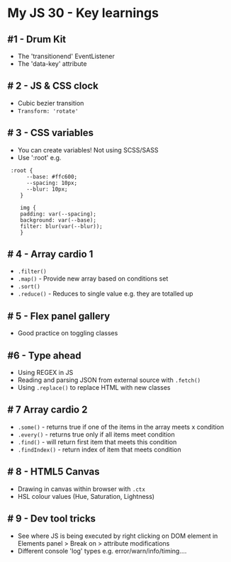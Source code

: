 
# My JS 30 - Key learnings

## #1 - Drum Kit
* The 'transitionend' EventListener
* The 'data-key' attribute

## # 2 - JS & CSS clock
* Cubic bezier transition
* `Transform: 'rotate'`

## # 3 - CSS variables
* You can create variables! Not using SCSS/SASS 
* Use ':root' e.g.
```
 :root {
      --base: #ffc600;
      --spacing: 10px;
      --blur: 10px;
    }

    img {
    padding: var(--spacing);
    background: var(--base);
    filter: blur(var(--blur));
    }

```
## # 4 - Array cardio 1
* `.filter()` 
* `.map()` - Provide new array based on conditions set
* `.sort()`
* `.reduce()` - Reduces to single value e.g. they are totalled up

## # 5 - Flex panel gallery
* Good practice on toggling classes

## #6 - Type ahead
* Using REGEX in JS
* Reading and parsing JSON from external source with `.fetch()`
* Using `.replace()` to replace HTML with new classes

## # 7 Array cardio 2
* `.some()` - returns true if one of the items in the array meets x condition
* `.every()` - returns true only if all items meet condition
* `.find()` - will return first item that meets this condition
* `.findIndex()` - return index of item that meets condition

## # 8 - HTML5 Canvas
* Drawing in canvas within browser with `.ctx`
* HSL colour values (Hue, Saturation, Lightness)

## # 9 - Dev tool tricks
* See where JS is being executed by right clicking on DOM element in Elements panel > Break on > attribute modifications
* Different console 'log' types e.g. error/warn/info/timing....